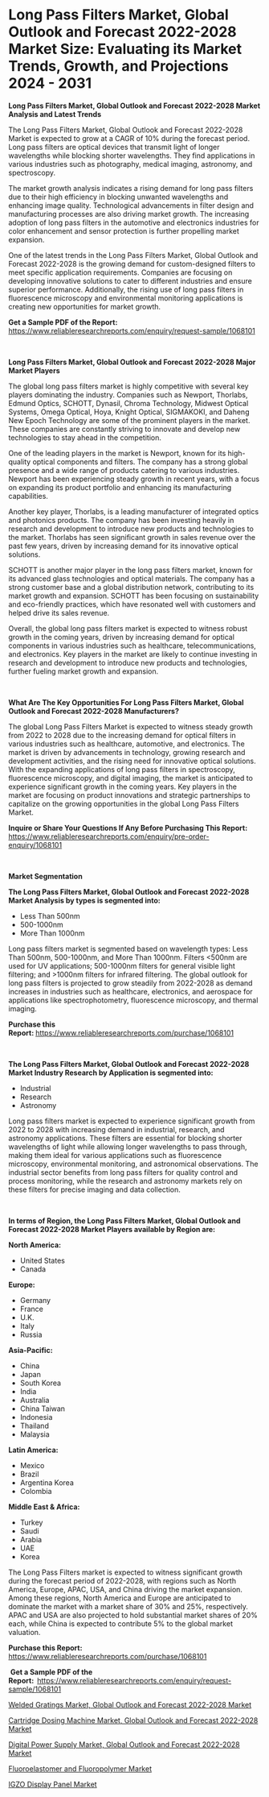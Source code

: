 <p><h1>Long Pass Filters Market, Global Outlook and Forecast 2022-2028 Market Size: Evaluating its Market Trends, Growth, and Projections 2024 - 2031</h1></p><p><strong>Long Pass Filters Market, Global Outlook and Forecast 2022-2028 Market Analysis and Latest Trends</strong></p>
<p><p>The Long Pass Filters Market, Global Outlook and Forecast 2022-2028 Market is expected to grow at a CAGR of 10% during the forecast period. Long pass filters are optical devices that transmit light of longer wavelengths while blocking shorter wavelengths. They find applications in various industries such as photography, medical imaging, astronomy, and spectroscopy.</p><p>The market growth analysis indicates a rising demand for long pass filters due to their high efficiency in blocking unwanted wavelengths and enhancing image quality. Technological advancements in filter design and manufacturing processes are also driving market growth. The increasing adoption of long pass filters in the automotive and electronics industries for color enhancement and sensor protection is further propelling market expansion.</p><p>One of the latest trends in the Long Pass Filters Market, Global Outlook and Forecast 2022-2028 is the growing demand for custom-designed filters to meet specific application requirements. Companies are focusing on developing innovative solutions to cater to different industries and ensure superior performance. Additionally, the rising use of long pass filters in fluorescence microscopy and environmental monitoring applications is creating new opportunities for market growth.</p></p>
<p><strong>Get a Sample PDF of the Report:&nbsp;</strong> <a href="https://www.reliableresearchreports.com/enquiry/request-sample/1068101">https://www.reliableresearchreports.com/enquiry/request-sample/1068101</a></p>
<p>&nbsp;</p>
<p><strong>Long Pass Filters Market, Global Outlook and Forecast 2022-2028 Major Market Players</strong></p>
<p><p>The global long pass filters market is highly competitive with several key players dominating the industry. Companies such as Newport, Thorlabs, Edmund Optics, SCHOTT, Dynasil, Chroma Technology, Midwest Optical Systems, Omega Optical, Hoya, Knight Optical, SIGMAKOKI, and Daheng New Epoch Technology are some of the prominent players in the market. These companies are constantly striving to innovate and develop new technologies to stay ahead in the competition.</p><p>One of the leading players in the market is Newport, known for its high-quality optical components and filters. The company has a strong global presence and a wide range of products catering to various industries. Newport has been experiencing steady growth in recent years, with a focus on expanding its product portfolio and enhancing its manufacturing capabilities.</p><p>Another key player, Thorlabs, is a leading manufacturer of integrated optics and photonics products. The company has been investing heavily in research and development to introduce new products and technologies to the market. Thorlabs has seen significant growth in sales revenue over the past few years, driven by increasing demand for its innovative optical solutions.</p><p>SCHOTT is another major player in the long pass filters market, known for its advanced glass technologies and optical materials. The company has a strong customer base and a global distribution network, contributing to its market growth and expansion. SCHOTT has been focusing on sustainability and eco-friendly practices, which have resonated well with customers and helped drive its sales revenue.</p><p>Overall, the global long pass filters market is expected to witness robust growth in the coming years, driven by increasing demand for optical components in various industries such as healthcare, telecommunications, and electronics. Key players in the market are likely to continue investing in research and development to introduce new products and technologies, further fueling market growth and expansion.</p></p>
<p>&nbsp;</p>
<p><strong>What Are The Key Opportunities For Long Pass Filters Market, Global Outlook and Forecast 2022-2028 Manufacturers?</strong></p>
<p><p>The global Long Pass Filters Market is expected to witness steady growth from 2022 to 2028 due to the increasing demand for optical filters in various industries such as healthcare, automotive, and electronics. The market is driven by advancements in technology, growing research and development activities, and the rising need for innovative optical solutions. With the expanding applications of long pass filters in spectroscopy, fluorescence microscopy, and digital imaging, the market is anticipated to experience significant growth in the coming years. Key players in the market are focusing on product innovations and strategic partnerships to capitalize on the growing opportunities in the global Long Pass Filters Market.</p></p>
<p><strong>Inquire or Share Your Questions If Any Before Purchasing This Report:</strong> <a href="https://www.reliableresearchreports.com/enquiry/pre-order-enquiry/1068101">https://www.reliableresearchreports.com/enquiry/pre-order-enquiry/1068101</a></p>
<p>&nbsp;</p>
<p><strong>Market Segmentation</strong></p>
<p><strong>The Long Pass Filters Market, Global Outlook and Forecast 2022-2028 Market Analysis by types is segmented into:</strong></p>
<p><ul><li>Less Than 500nm</li><li>500-1000nm</li><li>More Than 1000nm</li></ul></p>
<p><p>Long pass filters market is segmented based on wavelength types: Less Than 500nm, 500-1000nm, and More Than 1000nm. Filters <500nm are used for UV applications; 500-1000nm filters for general visible light filtering; and >1000nm filters for infrared filtering. The global outlook for long pass filters is projected to grow steadily from 2022-2028 as demand increases in industries such as healthcare, electronics, and aerospace for applications like spectrophotometry, fluorescence microscopy, and thermal imaging.</p></p>
<p><strong>Purchase this Report:&nbsp;</strong><a href="https://www.reliableresearchreports.com/purchase/1068101">https://www.reliableresearchreports.com/purchase/1068101</a></p>
<p>&nbsp;</p>
<p><strong>The Long Pass Filters Market, Global Outlook and Forecast 2022-2028 Market Industry Research by Application is segmented into:</strong></p>
<p><ul><li>Industrial</li><li>Research</li><li>Astronomy</li></ul></p>
<p><p>Long pass filters market is expected to experience significant growth from 2022 to 2028 with increasing demand in industrial, research, and astronomy applications. These filters are essential for blocking shorter wavelengths of light while allowing longer wavelengths to pass through, making them ideal for various applications such as fluorescence microscopy, environmental monitoring, and astronomical observations. The industrial sector benefits from long pass filters for quality control and process monitoring, while the research and astronomy markets rely on these filters for precise imaging and data collection.</p></p>
<p>&nbsp;</p>
<p><strong>In terms of Region, the Long Pass Filters Market, Global Outlook and Forecast 2022-2028 Market Players available by Region are:</strong></p>
<p>
    <p> <strong> North America: </strong>
        <ul>
            <li>United States</li>
            <li>Canada</li>
        </ul>
        </p> 
    <p> <strong> Europe: </strong>
        <ul>
            <li>Germany</li>
            <li>France</li>
            <li>U.K.</li>
            <li>Italy</li>
            <li>Russia</li>
        </ul>
        </p> 
    <p> <strong> Asia-Pacific: </strong>
        <ul>
            <li>China</li>
            <li>Japan</li>
            <li>South Korea</li>
            <li>India</li>
            <li>Australia</li>
            <li>China Taiwan</li>
            <li>Indonesia</li>
            <li>Thailand</li>
            <li>Malaysia</li>
        </ul>
        </p> 
    <p> <strong> Latin America: </strong>
        <ul>
            <li>Mexico</li>
            <li>Brazil</li>
            <li>Argentina Korea</li>
            <li>Colombia</li>
        </ul>
        </p> 
    <p> <strong> Middle East & Africa: </strong>
        <ul>
            <li>Turkey</li>
            <li>Saudi</li>
            <li>Arabia</li>
            <li>UAE</li>
            <li>Korea</li>
        </ul>
    </p>
    </p>
<p><p>The Long Pass Filters market is expected to witness significant growth during the forecast period of 2022-2028, with regions such as North America, Europe, APAC, USA, and China driving the market expansion. Among these regions, North America and Europe are anticipated to dominate the market with a market share of 30% and 25%, respectively. APAC and USA are also projected to hold substantial market shares of 20% each, while China is expected to contribute 5% to the global market valuation.</p></p>
<p><strong>Purchase this Report: </strong><a href="https://www.reliableresearchreports.com/purchase/1068101">https://www.reliableresearchreports.com/purchase/1068101</a></p>
<p>&nbsp;<strong>Get a Sample PDF of the Report:&nbsp;&nbsp;</strong><a href="https://www.reliableresearchreports.com/enquiry/request-sample/1068101">https://www.reliableresearchreports.com/enquiry/request-sample/1068101</a></p>
<p><strong></strong></p>
<p><p><a href="https://github.com/peachesmcdowel1/Market-Research-Report-List-1/blob/main/welded-gratings-market-global-outlook-and-forecast-2022-2028-market.md">Welded Gratings Market, Global Outlook and Forecast 2022-2028 Market</a></p><p><a href="https://github.com/edytherolanlouisejk1miz0wig/Market-Research-Report-List-1/blob/main/cartridge-dosing-machine-market-global-outlook-and-forecast-2022-2028-market.md">Cartridge Dosing Machine Market, Global Outlook and Forecast 2022-2028 Market</a></p><p><a href="https://github.com/redneck06/Market-Research-Report-List-1/blob/main/digital-power-supply-market-global-outlook-and-forecast-2022-2028-market.md">Digital Power Supply Market, Global Outlook and Forecast 2022-2028 Market</a></p><p><a href="https://issuu.com/reportprime-2/docs/fluoroelastomer-and-fluoropolymer-market-size-2030">Fluoroelastomer and Fluoropolymer Market</a></p><p><a href="https://issuu.com/reportprime-2/docs/igzo-display-panel-market-size-2030.pptx">IGZO Display Panel Market</a></p></p>